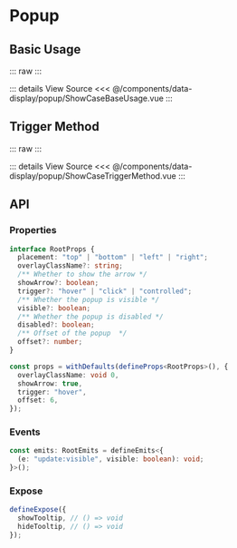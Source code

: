 <script setup lang='ts'>
import ShowCaseBaseUsage from './ShowCaseBaseUsage.vue'
import ShowCaseTriggerMethod from './ShowCaseTriggerMethod.vue'
</script>

# Popup

## Basic Usage

::: raw
<ShowCaseBaseUsage class="vp-raw" />
:::

::: details View Source
<<< @/components/data-display/popup/ShowCaseBaseUsage.vue
:::

## Trigger Method

::: raw
<ShowCaseTriggerMethod class="vp-raw" />
:::

::: details View Source
<<< @/components/data-display/popup/ShowCaseTriggerMethod.vue
:::

## API

### Properties

```ts
interface RootProps {
  placement: "top" | "bottom" | "left" | "right";
  overlayClassName?: string;
  /** Whether to show the arrow */
  showArrow?: boolean;
  trigger?: "hover" | "click" | "controlled";
  /** Whether the popup is visible */
  visible?: boolean;
  /** Whether the popup is disabled */
  disabled?: boolean;
  /** Offset of the popup  */
  offset?: number;
}

const props = withDefaults(defineProps<RootProps>(), {
  overlayClassName: void 0,
  showArrow: true,
  trigger: "hover",
  offset: 6,
});
```

### Events

```ts
const emits: RootEmits = defineEmits<{
  (e: "update:visible", visible: boolean): void;
}>();
```

### Expose

```ts
defineExpose({
  showTooltip, // () => void
  hideTooltip, // () => void
});
```

